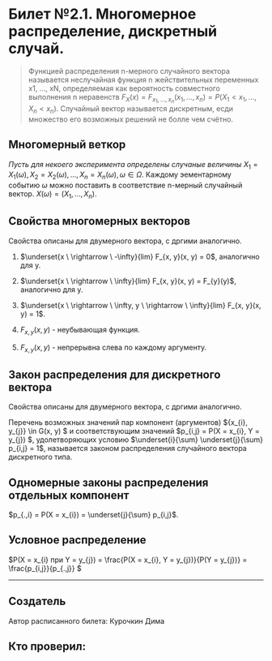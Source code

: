 # Билет №2.1. Многомерное распределение, дискретный случай.

> Функцией распределения n-мерного случайного вектора называется неслучайная функция n жействительных переменных x1, ..., xN, определяемая как вероятность совместного выполнения n неравенств $F_X(x) = F_{x_{1}, ..., x_{n}}(x_{1}, ..., x_{n}) = P(X_{1} < x_{1}, ..., X_{n} < x_{n}).$ Случайный вектор называется дискретным, есди множество его возможных решений не болле чем счётно.

## Многомерный веткор
 
$Пусть\ для\ некоего\ эксперимента\ определены\ случаные\ величины\ X_{1} = X_{1}(\omega), X_{2} = X_{2}(\omega), ..., X_{n} = X_{n}(\omega), \omega \in \Omega$. Каждому эементарному событию $\omega$ можно поставить в соответствие n-мерный случайный вектор. $X(\omega) = (X_{1}, ..., X_{n})$.
 
## Свойства многомерных векторов 
Свойства описаны для двумерного вектора, с дргими аналогично.
1) $\underset{x \ \rightarrow \ -\infty}{lim} F_{x, y}(x, y) = 0$, аналогично для y.

2) $\underset{x \ \rightarrow \ \infty}{lim} F_{x, y}(x, y) = F_{y}(y)$, аналогично для y.

3) $\underset{x \ \rightarrow \ \infty, y \ \rightarrow \ \infty}{lim} F_{x, y}(x, y) = 1$.

4) $F_{x, y}(x, y)$ -  неубывающая функция.

5) $F_{x, y}(x, y)$ - непрерывна слева по каждому аргументу.

## Закон распределения для дискретного вектора

Свойства описаны для двумерного вектора, с дргими аналогично.

Перечень возможных значений пар компонент (аргументов)  ${x_{i}, y_{j}} \in G(x, y) $ и соответствующим значений  $p_{i,j} = P(X = x_{i}, Y = y_{j}) $, удолетворяющих условию $\underset{i}{\sum} \underset{j}{\sum} p_{i,j} = 1$, называется законом распределения случайного вектора дискретного типа.

## Одномерные законы распределения отдельных компонент
 $p_{.,i} = P(X = x_{i}) = \underset{j}{\sum} p_{i,j}$. 
 
## Условное распределение
$P(X = x_{i} при Y = y_{j}) = \frac{P(X = x_{i}, Y = y_{j})}{P(Y = y_{j})} = \frac{p_{i,j}}{p_{.,j}} $

---
## Создатель

Автор расписанного билета: Курочкин Дима

Кто проверил:
- 
